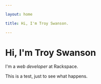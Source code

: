 ```yaml
---

layout: home

title: Hi, I'm Troy Swanson.

---
```


# Hi, I'm Troy Swanson

I'm a *web developer* at Rackspace.

This is a test, just to see what happens.
